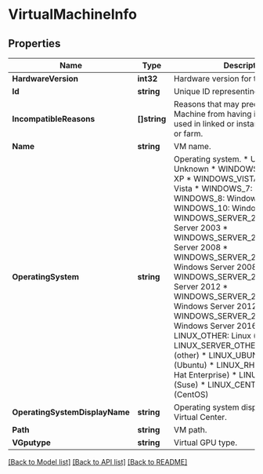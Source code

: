 # VirtualMachineInfo

## Properties

Name | Type | Description | Notes
------------ | ------------- | ------------- | -------------
**HardwareVersion** | **int32** | Hardware version for this VM. | 
**Id** | **string** | Unique ID representing a VM. | 
**IncompatibleReasons** | **[]string** | Reasons that may preclude this Virtual Machine from having its snapshots used in linked or instant clone desktop or farm. | [optional] 
**Name** | **string** | VM name. | 
**OperatingSystem** | **string** | Operating system. * UNKNOWN: Unknown * WINDOWS_XP: Windows XP * WINDOWS_VISTA: Windows Vista * WINDOWS_7: Windows 7 * WINDOWS_8: Windows 8 * WINDOWS_10: Windows 10 * WINDOWS_SERVER_2003: Windows Server 2003 * WINDOWS_SERVER_2008: Windows Server 2008 * WINDOWS_SERVER_2008_R2: Windows Server 2008 R2 * WINDOWS_SERVER_2012: Windows Server 2012 * WINDOWS_SERVER_2012_R2: Windows Server 2012 R2 * WINDOWS_SERVER_2016_OR_ABOVE: Windows Server 2016 or above * LINUX_OTHER: Linux (other) * LINUX_SERVER_OTHER: Linux server (other) * LINUX_UBUNTU: Linux (Ubuntu) * LINUX_RHEL: Linux (Red Hat Enterprise) * LINUX_SUSE: Linux (Suse) * LINUX_CENTOS: Linux (CentOS) | 
**OperatingSystemDisplayName** | **string** | Operating system display name from Virtual Center. | 
**Path** | **string** | VM path. | 
**VGputype** | **string** | Virtual GPU type. | 

[[Back to Model list]](../README.md#documentation-for-models) [[Back to API list]](../README.md#documentation-for-api-endpoints) [[Back to README]](../README.md)


